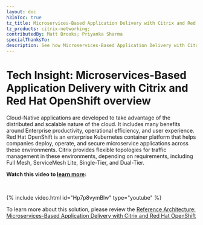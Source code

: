 ```yaml
---
layout: doc
h3InToc: true
tz_title: Microservices-Based Application Delivery with Citrix and Red Hat OpenShift - Reference Architecture overview
tz_products: citrix-networking;
contributedBy: Matt Brooks; Priyanka Sharma
specialThanksTo: 
description: See how Microservices-Based Application Delivery with Citrix and Red Hat OpenShift can provide reliable, and scalable delivery of Microservices.
---
```

# Tech Insight: Microservices-Based Application Delivery with Citrix and Red Hat OpenShift overview

Cloud-Native applications are developed to take advantage of the distributed and scalable nature of the cloud. It includes many benefits around Enterprise productivity, operational efficiency, and user experience. Red Hat OpenShift is an enterprise Kubernetes container platform that helps companies deploy, operate, and secure microservice applications across these environments. Citrix provides flexible topologies for traffic management in these environments, depending on requirements, including Full Mesh, ServiceMesh Lite, Single-Tier, and Dual-Tier.

**Watch this video to [learn more](https://www.youtube.com/watch?v=Hp7p8vymBlw):**

&nbsp;

{% include video.html id="Hp7p8vymBlw" type="youtube" %}

To learn more about this solution, please review the [Reference Architecture: Microservices-Based Application Delivery with Citrix and Red Hat OpenShift](/en-us/tech-zone/design/reference-architectures/microservices-citrix-red-hat-openshift.html)

